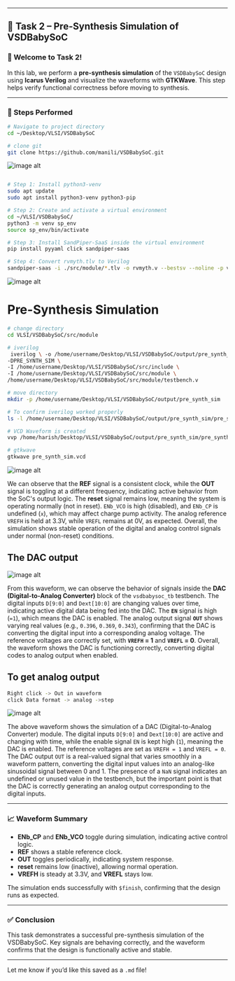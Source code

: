 
---

## 🧪 Task 2 – Pre-Synthesis Simulation of VSDBabySoC

### 👋 Welcome to Task 2!

In this lab, we perform a **pre-synthesis simulation** of the `VSDBabySoC` design using **Icarus Verilog** and visualize the waveforms with **GTKWave**. This step helps verify functional correctness before moving to synthesis.

---

### 🔧 Steps Performed

```bash
# Navigate to project directory
cd ~/Desktop/VLSI/VSDBabySoC

# clone git
git clone https://github.com/manili/VSDBabySoC.git

```

![image alt](https://github.com/harishj123/RISC-V_Soc_Tape_out_week_2/blob/main/Week_2/command_1.png?raw=true)

```bash

# Step 1: Install python3-venv 
sudo apt update
sudo apt install python3-venv python3-pip

# Step 2: Create and activate a virtual environment
cd ~/VLSI/VSDBabySoC/
python3 -m venv sp_env
source sp_env/bin/activate

# Step 3: Install SandPiper-SaaS inside the virtual environment
pip install pyyaml click sandpiper-saas

# Step 4: Convert rvmyth.tlv to Verilog
sandpiper-saas -i ./src/module/*.tlv -o rvmyth.v --bestsv --noline -p verilog --outdir ./src/module/

```

![image alt](https://github.com/harishj123/RISC-V_Soc_Tape_out_week_2/blob/main/Week_2/command_2.png?raw=true)


# Pre-Synthesis Simulation

```bash
# change directory
cd VLSI/VSDBabySoC/src/module

# iverilog
 iverilog \ -o /home/username/Desktop/VLSI/VSDBabySoC/output/pre_synth_sim/pre_synth_sim.out \ 
-DPRE_SYNTH_SIM \
-I /home/username/Desktop/VLSI/VSDBabySoC/src/include \
-I /home/username/Desktop/VLSI/VSDBabySoC/src/module \
/home/username/Desktop/VLSI/VSDBabySoC/src/module/testbench.v

# move directory
mkdir -p /home/username/Desktop/VLSI/VSDBabySoC/output/pre_synth_sim

# To confirm iverilog worked properly
ls -l /home/username/Desktop/VLSI/VSDBabySoC/output/pre_synth_sim/pre_synth_sim.out

# VCD Waveform is created
vvp /home/harish/Desktop/VLSI/VSDBabySoC/output/pre_synth_sim/pre_synth_sim.out

# gtkwave
gtkwave pre_synth_sim.vcd

```
![image alt](https://github.com/harishj123/RISC-V_Soc_Tape_out_week_2/blob/main/Week_2/vsdbabysoc_tb_gtkwave.png?raw=true)

We can observe that the **REF** signal is a consistent clock, while the **OUT** signal is toggling at a different frequency, indicating active behavior from the SoC's output logic. The **reset** signal remains low, meaning the system is operating normally (not in reset). `ENb_VCO` is high (disabled), and `ENb_CP` is undefined (`x`), which may affect charge pump activity. The analog reference `VREFH` is held at 3.3V, while `VREFL` remains at 0V, as expected. Overall, the simulation shows stable operation of the digital and analog control signals under normal (non-reset) conditions.


## The DAC output

![image alt](https://github.com/harishj123/RISC-V_Soc_Tape_out_week_2/blob/main/Week_2/dac_gtkwave.png?raw=true)

From this waveform, we can observe the behavior of signals inside the **DAC (Digital-to-Analog Converter)** block of the `vsdbabysoc_tb` testbench. The digital inputs `D[9:0]` and `Dext[10:0]` are changing values over time, indicating active digital data being fed into the DAC. The **`EN`** signal is high (`=1`), which means the DAC is enabled. The analog output signal **`OUT`** shows varying real values (e.g., `0.396`, `0.369`, `0.343`), confirming that the DAC is converting the digital input into a corresponding analog voltage. The reference voltages are correctly set, with **`VREFH` = 1** and **`VREFL` = 0**. Overall, the waveform shows the DAC is functioning correctly, converting digital codes to analog output when enabled.


## To get analog output

```bash
Right click -> Out in waveform
click Data format -> analog ->step
```

![image alt](https://github.com/harishj123/RISC-V_Soc_Tape_out_week_2/blob/main/Week_2/analog_gtkwave.png?raw=true)

The above waveform shows the simulation of a DAC (Digital-to-Analog Converter) module. The digital inputs `D[9:0]` and `Dext[10:0]` are active and changing with time, while the enable signal `EN` is kept high (`1`), meaning the DAC is enabled. The reference voltages are set as `VREFH = 1` and `VREFL = 0`. The DAC output `OUT` is a real-valued signal that varies smoothly in a waveform pattern, converting the digital input values into an analog-like sinusoidal signal between 0 and 1. The presence of a `NaN` signal indicates an undefined or unused value in the testbench, but the important point is that the DAC is correctly generating an analog output corresponding to the digital inputs.

---

### 📈 Waveform Summary

* **ENb_CP** and **ENb_VCO** toggle during simulation, indicating active control logic.
* **REF** shows a stable reference clock.
* **OUT** toggles periodically, indicating system response.
* **reset** remains low (inactive), allowing normal operation.
* **VREFH** is steady at 3.3V, and **VREFL** stays low.

The simulation ends successfully with `$finish`, confirming that the design runs as expected.

---

### ✅ Conclusion

This task demonstrates a successful pre-synthesis simulation of the VSDBabySoC. Key signals are behaving correctly, and the waveform confirms that the design is functionally active and stable.

---

Let me know if you’d like this saved as a `.md` file!

